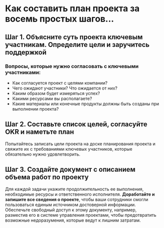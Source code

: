 # Как составить план проекта за восемь простых шагов...

## Шаг 1. Объясните суть проекта ключевым участникам. Определите цели и заручитесь поддержкой
### Вопросы, которые нужно согласовать с ключевыми участниками:

* Как согласуется проект с целями компании?
* Чего ожидают участники? Что ожидается от них?
* Каким образом будет измеряться успех?
* Какими ресурсами вы располагаете?
* Какие материалы или конечные продукты должны быть созданы при выполнении проекта?
## Шаг 2. Составьте список целей, согласуйте OKR и наметьте план
Попытайтесь записать цели проекта на доске планирования проекта и свяжите их с требованиями ключевых участников, которые обязательно нужно удовлетворить.
## Шаг 3. Создайте документ с описанием объема работ по проекту
Для каждой задачи укажите продолжительность ее выполнения, необходимые ресурсы и ответственного исполнителя. **Доработайте и запишите все сведения о проекте**, чтобы ваши сотрудники смогли пользоваться единым источником достоверной информации. Обеспечьте свободный доступ к этому документу, например, разместив его в системе управления проектами, чтобы предотвратить возможные недоразумения, которые ведут к лишним затратам.